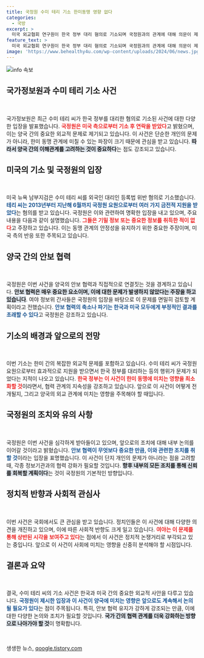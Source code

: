 ```yaml
---
title: 국정원 수미 테리 기소 한미동맹 영향 없다
categories:
  - 국방
excerpt: >
  미국 외교협회 연구원이 한국 정부 대리 혐의로 기소되며 국정원과의 관계에 대해 의문이 제기되고 있습니다. 국정원은 미국 기밀 확보와의 연관성을 부인하며 안보 협력은 문제가 없다고 강조했습니다. 이 사건의 진실은 무엇일까요?
feature_text: >
  미국 외교협회 연구원이 한국 정부 대리 혐의로 기소되며 국정원과의 관계에 대해 의문이 제기되고 있습니다. 국정원은 미국 기밀 확보와의 연관성을 부인하며 안보 협력은 문제가 없다고 강조했습니다. 이 사건의 진실은 무엇일까요?
image: 'https://www.behealthy4u.com/wp-content/uploads/2024/06/news.jpg'
---
```


<p><img src="https://www.behealthy4u.com/wp-content/uploads/2024/06/news.jpg" alt="info 속보" /></p>

<h2 data-ke-size="size26">국가정보원과 수미 테리 기소 사건</h2>

<p data-ke-size="size16">&nbsp;</p>

<p>국가정보원은 최근 수미 테리 씨가 한국 정부를 대리한 혐의로 기소된 사건에 대한 다양한 입장을 발표했습니다. <b><span style="color: #ee2323;">국정원은 미국 측으로부터 기소 후 연락을 받았다</span></b>고 밝혔으며, 이는 양국 간의 중요한 외교적 문제로 제기되고 있습니다. 이 사건은 단순한 개인의 문제가 아니라, 한미 동맹 관계에 미칠 수 있는 파장이 크기 때문에 관심을 받고 있습니다. <b><span style="background-color: #21538527;">따라서 양국 간의 이해관계를 고려하는 것이 중요하다</span></b>는 점도 강조되고 있습니다. </p>

<h2 data-ke-size="size26">미국의 기소 및 국정원의 입장</h2>

<p data-ke-size="size16">&nbsp;</p>

<p>미국 뉴욕 남부지검은 수미 테리 씨를 외국인 대리인 등록법 위반 혐의로 기소했습니다. <b><span style="color: #1a5490;">테리 씨는 2013년부터 지난해 6월까지 국정원 요원으로부터 여러 가지 금전적 지원을 받았다</span></b>는 혐의를 받고 있습니다. 국정원은 이와 관련하여 명확한 입장을 내고 있으며, 주요 내용을 다음과 같이 설명했습니다. <b><span style="color: #ee2323;">그들은 기밀 정보 또는 중요한 정보를 취득한 적이 없다</span></b>고 주장하고 있습니다. 이는 동맹 관계의 안정성을 유지하기 위한 중요한 주장이며, 미국 측의 반응 또한 주목되고 있습니다.</p>

<h2 data-ke-size="size26">양국 간의 안보 협력</h2>

<p data-ke-size="size16">&nbsp;</p>

<p>국정원은 이번 사건을 양국의 안보 협력과 직접적으로 연결짓는 것을 경계하고 있습니다. <b><span style="background-color: #21538527;">안보 협력은 매우 중요한 요소이며, 이에 대한 문제가 발생하지 않았다는 주장을 하고 있습니다</span></b>. 여야 정보위 간사들은 국정원의 입장을 바탕으로 이 문제를 면밀히 검토할 계획이라고 전했습니다. <b><span style="color: #1a5490;">안보 협력의 축소나 파기는 한국과 미국 모두에게 부정적인 결과를 초래할 수 있다</span></b>고 국정원은 강조하고 있습니다.</p>

<h2 data-ke-size="size26">기소의 배경과 앞으로의 전망</h2>

<p data-ke-size="size16">&nbsp;</p>

<p>이번 기소는 한미 간의 복잡한 외교적 문제를 포함하고 있습니다. 수미 테리 씨가 국정원 요원으로부터 효과적으로 지원을 받으면서 한국 정부를 대리하는 등의 행위가 문제가 되었다는 지적이 나오고 있습니다. <b><span style="color: #ee2323;">한국 정부는 이 사건이 한미 동맹에 미치는 영향을 최소화할 것</span></b>이라면서, 협력 관계의 지속성을 강조하고 있습니다. 앞으로 이 사건이 어떻게 전개될지, 그리고 양국의 외교 관계에 미치는 영향을 주목해야 할 때입니다.</p>

<h2 data-ke-size="size26">국정원의 조치와 유의 사항</h2>

<p data-ke-size="size16">&nbsp;</p>

<p>국정원은 이번 사건을 심각하게 받아들이고 있으며, 앞으로의 조치에 대해 내부 논의를 이어갈 것이라고 밝혔습니다. <b><span style="color: #1a5490;">안보 협력이 무엇보다 중요한 만큼, 이와 관련한 조치를 취할 것</span></b>이라는 입장을 표명했습니다. 이 사건이 단지 개인의 문제가 아니라는 점을 고려할 때, 각종 정보기관과의 협력 강화가 필요할 것입니다. <b><span style="background-color: #21538527;">향후 내부의 모든 조치를 통해 신뢰를 회복할 계획이다</span></b>는 것이 국정원의 기본적인 방향입니다.</p>

<h2 data-ke-size="size26">정치적 반향과 사회적 관심사</h2>

<p data-ke-size="size16">&nbsp;</p>

<p>이번 사건은 국회에서도 큰 관심을 받고 있습니다. 정치인들은 이 사건에 대해 다양한 의견을 개진하고 있으며, 이에 따른 사회적 반향도 크게 일고 있습니다. <b><span style="color: #ee2323;">여야는 이 문제를 통해 상반된 시각을 보여주고 있다</span></b>는 점에서 이 사건은 정치적 논쟁거리로 부각되고 있는 중입니다. 앞으로 이 사건이 사회에 미치는 영향을 신중히 분석해야 할 시점입니다.</p>

<h2 data-ke-size="size26">결론과 요약</h2>

<p data-ke-size="size16">&nbsp;</p>

<p>결국, 수미 테리 씨의 기소 사건은 한국과 미국 간의 중요한 외교적 사안을 다루고 있습니다. <b><span style="color: #1a5490;">국정원이 제시한 입장과 이 사건이 양국에 미치는 영향은 앞으로도 계속해서 논의될 필요가 있다</span></b>는 점이 주목됩니다. 특히, 안보 협력 유지가 강하게 강조되는 만큼, 이에 대한 다양한 논의와 조치가 필요할 것입니다. <b><span style="background-color: #21538527;">국가 간의 협력 관계를 더욱 강화하는 방향으로 나아가야 할 것</span></b>이 명확합니다. </p>

<p data-ke-size="size16">&nbsp;</p>
생생한 뉴스, <a href="https://qoogle.tistory.com" rel="dofollow">qoogle.tistory.com</a>



